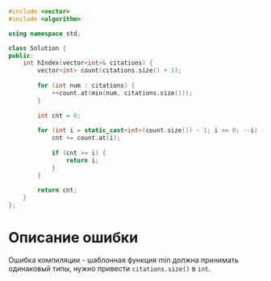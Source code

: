 ```cpp
#include <vector>
#include <algorithm>

using namespace std;

class Solution {
public:
    int hIndex(vector<int>& citations) {
        vector<int> count(citations.size() + 1);
        
        for (int num : citations) {
            ++count.at(min(num, citations.size()));
        }
        
        int cnt = 0;
        
        for (int i = static_cast<int>(count.size()) - 1; i >= 0; --i) {
            cnt += count.at(i);
            
            if (cnt >= i) {
                return i;
            }
        }
        
        return cnt;
    }
};
```
# Описание ошибки
Ошибка компиляции - шаблонная функция min должна принимать одинаковый типы, нужно привести `citations.size()` в `int`.